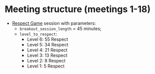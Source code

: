 # Meeting structure (meetings 1-18)

* [Respect Game](../../concepts/respect-game.md) session with parameters:
  * `breakout_session_length` = 45 minutes;
  * `level_to_respect`:
    * Level 6: 55 Respect
    * Level 5: 34 Respect
    * Level 4: 21 Respect
    * Level 3: 13 Respect
    * Level 2: 8 Respect
    * Level 1: 5 Respect